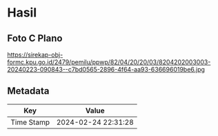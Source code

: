 # Hasil

## Foto C Plano

https://sirekap-obj-formc.kpu.go.id/2479/pemilu/ppwp/82/04/20/20/03/8204202003003-20240223-090843--c7bd0565-2896-4f64-aa93-636696019be6.jpg


## Metadata

| Key        | Value               |
| ---------- | ------------------- |
| Time Stamp | 2024-02-24 22:31:28 |



